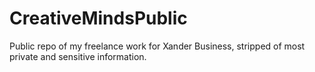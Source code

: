 # CreativeMindsPublic

Public repo of my freelance work for Xander Business, stripped of most private and sensitive information.
